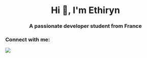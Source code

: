 <h1 align="center">Hi 👋, I'm Ethiryn</h1>
<h3 align="center">A passionate developer student from France</h3>

<h3 align="left">Connect with me:</h3>

<p align="left"> <a href="https://github-readme-stats.vercel.app/api?username=Ethiryn-Glarilak&count_private=true"/></a> </p>

![](https://github-readme-stats.vercel.app/api?username=Ethiryn-Glarilak&count_private=true&show_icons=true&theme=monokai)
